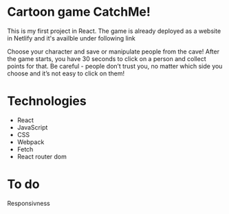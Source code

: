 # Cartoon game CatchMe!
This is my first project in React. The game is already deployed as a website in Netlify and it's availble under following link



Choose your character and save or manipulate people from the cave! After the game starts, you have 30 seconds to click on a person and collect points for that. Be careful - people don’t trust you, no matter which side you choose and it’s not easy to click on them!

# Technologies
- React
- JavaScript
- CSS
- Webpack
- Fetch
- React router dom

# To do
Responsivness
